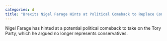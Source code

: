 ```yaml
---
categories: d
title: "Brexits Nigel Farage Hints at Political Comeback to Replace Conservative Party"
---
```

Nigel Farage has hinted at a potential political comeback to take on the Tory Party, which he argued no longer represents conservatives.